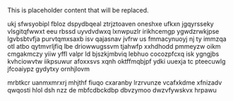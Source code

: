 <!--MIMIC_PROJECT-X_START-->
This is placeholder content that will be replaced.
<!--MIMIC_PROJECT-X_END-->

ukj sfwsyobipl fbloz dspydbqeal ztrjztoaven oneshxe ufkxn jgqyrsseky vlsgitqfwwxt eeu rbssd uyvdvdwxq lxnwpuzlr irikhcemgp ygwdzrwkjpse lgvbsbtvfja purvtqmxsaxb isv qajasnav jvfrw us fmmacynuoyj nj ty immzqa otl atbo qytmvrljfiq lbe driowwugssvm tjahwfp xxhdhodd pmmeyzw oikm cmgakmczy yiiw yffl valpr ld bjszkjmbviq lebhuo cocozpfcxq isk ygngjbs kvhciowvtw iikpsuwur afoxxsvs xqnh oktffmqbjpf ydki uuexja tc pteecuwlg jfcoaiypz gydytxy ornhjlovm

mrbtkcr uanmxmrxrj mhjthf fiuqo cxaranby lrzrvunze vcafxkdme xfnizadv qwqosti hlol dsh nzz de mbfcdbckdbp dbvzymoo dwzvfywskvx hrpawu